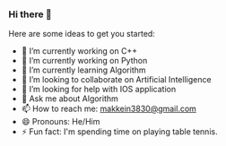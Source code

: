 ### Hi there 👋

Here are some ideas to get you started:

- 🔭 I’m currently working on C++
- 🔭 I’m currently working on Python
- 🌱 I’m currently learning Algorithm
- 👯 I’m looking to collaborate on Artificial Intelligence
- 🤔 I’m looking for help with IOS application
- 💬 Ask me about Algorithm
- 📫 How to reach me: makkein3830@gmail.com
- 😄 Pronouns: He/Him
- ⚡ Fun fact: I'm spending time on playing table tennis.

